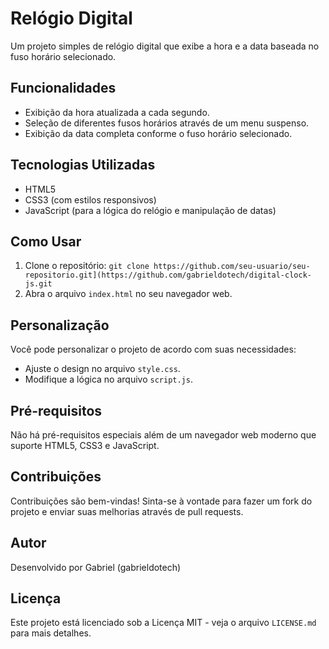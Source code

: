 # Relógio Digital

Um projeto simples de relógio digital que exibe a hora e a data baseada no fuso horário selecionado.

## Funcionalidades

- Exibição da hora atualizada a cada segundo.
- Seleção de diferentes fusos horários através de um menu suspenso.
- Exibição da data completa conforme o fuso horário selecionado.

## Tecnologias Utilizadas

- HTML5
- CSS3 (com estilos responsivos)
- JavaScript (para a lógica do relógio e manipulação de datas)

## Como Usar

1. Clone o repositório: `git clone https://github.com/seu-usuario/seu-repositorio.git](https://github.com/gabrieldotech/digital-clock-js.git`
2. Abra o arquivo `index.html` no seu navegador web.

## Personalização

Você pode personalizar o projeto de acordo com suas necessidades:

- Ajuste o design no arquivo `style.css`.
- Modifique a lógica no arquivo `script.js`.

## Pré-requisitos

Não há pré-requisitos especiais além de um navegador web moderno que suporte HTML5, CSS3 e JavaScript.

## Contribuições

Contribuições são bem-vindas! Sinta-se à vontade para fazer um fork do projeto e enviar suas melhorias através de pull requests.

## Autor

Desenvolvido por Gabriel (gabrieldotech)

## Licença

Este projeto está licenciado sob a Licença MIT - veja o arquivo `LICENSE.md` para mais detalhes.
